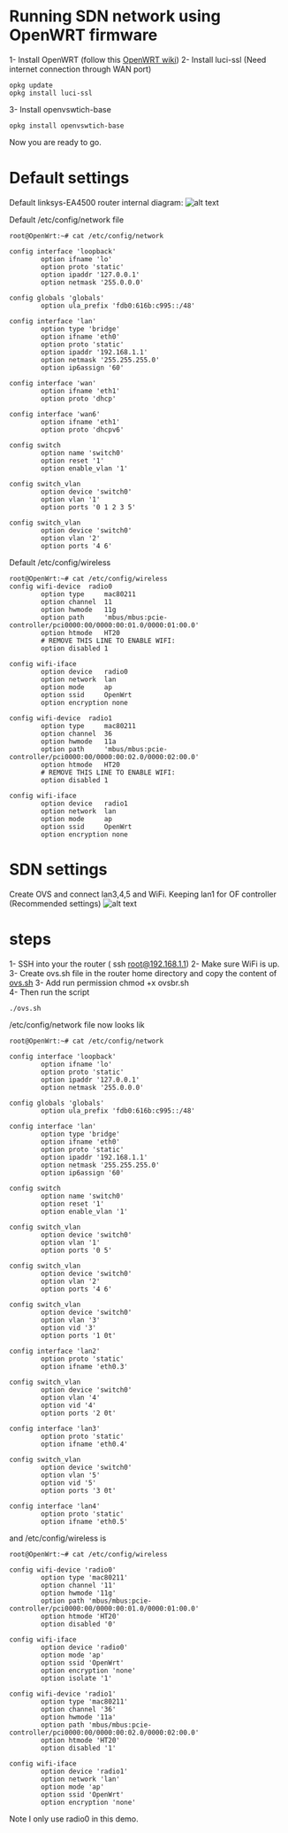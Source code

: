 # Running SDN network using OpenWRT firmware
1- Install OpenWRT (follow this [OpenWRT wiki](https://wiki.openwrt.org/toh/linksys/ea4500))
2- Install luci-ssl (Need internet connection through WAN port)
```
opkg update
opkg install luci-ssl
```
3- Install openvswtich-base 
```
opkg install openvswtich-base
```

Now you are ready to go.

# Default settings
Default linksys-EA4500 router internal diagram:
![alt text](./img/linksys-EA4500_def_layout.png "linksys-EA4500 default layout")

Default /etc/config/network file 
```
root@OpenWrt:~# cat /etc/config/network

config interface 'loopback'
        option ifname 'lo'
        option proto 'static'
        option ipaddr '127.0.0.1'
        option netmask '255.0.0.0'

config globals 'globals'
        option ula_prefix 'fdb0:616b:c995::/48'

config interface 'lan'
        option type 'bridge'
        option ifname 'eth0'
        option proto 'static'
        option ipaddr '192.168.1.1'
        option netmask '255.255.255.0'
        option ip6assign '60'

config interface 'wan'
        option ifname 'eth1'
        option proto 'dhcp'

config interface 'wan6'
        option ifname 'eth1'
        option proto 'dhcpv6'

config switch
        option name 'switch0'
        option reset '1'
        option enable_vlan '1'

config switch_vlan
        option device 'switch0'
        option vlan '1'
        option ports '0 1 2 3 5'

config switch_vlan
        option device 'switch0'
        option vlan '2'
        option ports '4 6'
```

Default /etc/config/wireless
```
root@OpenWrt:~# cat /etc/config/wireless
config wifi-device  radio0
        option type     mac80211
        option channel  11
        option hwmode   11g
        option path     'mbus/mbus:pcie-controller/pci0000:00/0000:00:01.0/0000:01:00.0'
        option htmode   HT20
        # REMOVE THIS LINE TO ENABLE WIFI:
        option disabled 1

config wifi-iface
        option device   radio0
        option network  lan
        option mode     ap
        option ssid     OpenWrt
        option encryption none

config wifi-device  radio1
        option type     mac80211
        option channel  36
        option hwmode   11a
        option path     'mbus/mbus:pcie-controller/pci0000:00/0000:00:02.0/0000:02:00.0'
        option htmode   HT20
        # REMOVE THIS LINE TO ENABLE WIFI:
        option disabled 1

config wifi-iface
        option device   radio1
        option network  lan
        option mode     ap
        option ssid     OpenWrt
        option encryption none

```
# SDN settings
Create OVS and connect lan3,4,5 and WiFi. Keeping lan1 for OF controller (Recommended settings)
![alt text](./img/ovs-keep-br-lan.png "OVS bridge with one port for controller/management")


# steps
1- SSH into your the router ( ssh root@192.168.1.1) 
2- Make sure WiFi is up. 
3- Create ovs.sh file in the router home directory and copy the content of [ovs.sh](https://github.com/alshaboti/SDN-openwrt/blob/linksys-EA4500/ovs.sh) 
3- Add run permission chmod +x ovsbr.sh  
4- Then run the script 
```
./ovs.sh  
```

/etc/config/network file now looks lik
```
root@OpenWrt:~# cat /etc/config/network

config interface 'loopback'
        option ifname 'lo'
        option proto 'static'
        option ipaddr '127.0.0.1'
        option netmask '255.0.0.0'

config globals 'globals'
        option ula_prefix 'fdb0:616b:c995::/48'

config interface 'lan'
        option type 'bridge'
        option ifname 'eth0'
        option proto 'static'
        option ipaddr '192.168.1.1'
        option netmask '255.255.255.0'
        option ip6assign '60'

config switch
        option name 'switch0'
        option reset '1'
        option enable_vlan '1'

config switch_vlan
        option device 'switch0'
        option vlan '1'
        option ports '0 5'

config switch_vlan
        option device 'switch0'
        option vlan '2'
        option ports '4 6'

config switch_vlan
        option device 'switch0'
        option vlan '3'
        option vid '3'
        option ports '1 0t'

config interface 'lan2'
        option proto 'static'
        option ifname 'eth0.3'

config switch_vlan
        option device 'switch0'
        option vlan '4'
        option vid '4'
        option ports '2 0t'

config interface 'lan3'
        option proto 'static'
        option ifname 'eth0.4'

config switch_vlan
        option device 'switch0'
        option vlan '5'
        option vid '5'
        option ports '3 0t'

config interface 'lan4'
        option proto 'static'
        option ifname 'eth0.5'
```
and /etc/config/wireless is 
```
root@OpenWrt:~# cat /etc/config/wireless

config wifi-device 'radio0'
        option type 'mac80211'
        option channel '11'
        option hwmode '11g'
        option path 'mbus/mbus:pcie-controller/pci0000:00/0000:00:01.0/0000:01:00.0'
        option htmode 'HT20'
        option disabled '0'

config wifi-iface
        option device 'radio0'
        option mode 'ap'
        option ssid 'OpenWrt'
        option encryption 'none'
        option isolate '1'

config wifi-device 'radio1'
        option type 'mac80211'
        option channel '36'
        option hwmode '11a'
        option path 'mbus/mbus:pcie-controller/pci0000:00/0000:00:02.0/0000:02:00.0'
        option htmode 'HT20'
        option disabled '1'

config wifi-iface
        option device 'radio1'
        option network 'lan'
        option mode 'ap'
        option ssid 'OpenWrt'
        option encryption 'none'
```
Note I only use radio0 in this demo. 
